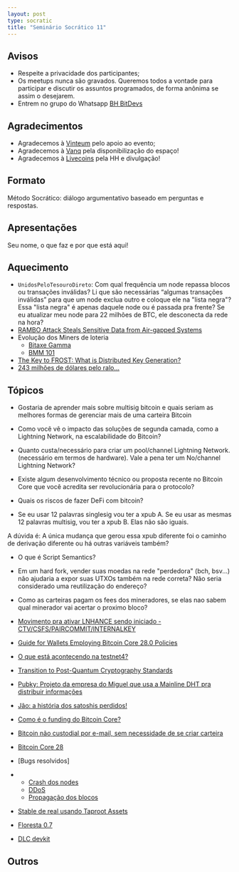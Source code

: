 ```yaml
---
layout: post
type: socratic
title: "Seminário Socrático 11"
---
```

## Avisos
- Respeite a privacidade dos participantes;
- Os meetups nunca são gravados. Queremos todos a vontade para participar e discutir os assuntos programados, de forma anônima se assim o desejarem.
- Entrem no grupo do Whatsapp [BH BitDevs](https://chat.whatsapp.com/EXLJjo3QURxBcj8bqxLc81) 

## Agradecimentos

- Agradecemos à [Vinteum](https://vinteum.org/) pelo apoio ao evento;
- Agradecemos à [Vanq](https://vanq.co/en/) pela disponibilização do espaço!
- Agradecemos à [Livecoins](https://livecoins.com.br/) pela HH e divulgação!

## Formato

Método Socrático: diálogo argumentativo baseado em perguntas e respostas.

## Apresentações

Seu nome, o que faz e por que está aqui!

## Aquecimento
* `UnidosPeloTesouroDireto`: Com qual frequência um node repassa blocos ou transações inválidas? Li que são necessárias “algumas transações inválidas” para que um node exclua outro e coloque ele na "lista negra"? Essa "lista negra" é apenas daquele node ou é passada pra frente? Se eu atualizar meu node para 22 milhões de BTC, ele desconecta da rede na hora?
* [RAMBO Attack Steals Sensitive Data from Air-gapped Systems](https://primal.net/e/note17ar26fhcete70mjsfjcqdd0rylmy7y699243ld70jqc24wnr05wsc48aud)
* Evolução dos Miners de loteria
  * [Bitaxe Gamma](https://x.com/altair_tech/status/1836419203080790024?t=ot7P3VJlhN9FQnpbRq5pEQ&s=19)
  * [BMM 101](https://shop.braiins.com/products/braiins-mini-miner-bmm-101-pre-order-12-2024)
* [The Key to FROST: What is Distributed Key Generation?](https://blog.blockstream.com/the-key-to-frost-what-is-distributed-key-generation/)
* [243 milhões de dólares pelo ralo…](https://x.com/lopp/status/1836757720713547975?s=46&t=zAjxz5gV-hM4odRtK474uA)


 
## Tópicos


* Gostaria de aprender mais sobre multisig bitcoin e quais seriam as melhores formas de gerenciar mais de uma carteira Bitcoin
  
* Como você vê o impacto das soluções de segunda camada, como a Lightning Network, na escalabilidade do Bitcoin?
  
* Quanto custa/necessário para criar um pool/channel Lightning Network.(necessário em termos de hardware).
   Vale a pena ter um No/channel Lightning Network?
  
* Existe algum desenvolvimento técnico ou proposta recente no Bitcoin Core que você acredita ser revolucionária para o protocolo?
  
* Quais os riscos de fazer DeFi com bitcoin?

* Se eu usar 12 palavras singlesig vou ter a xpub A.
Se eu usar as mesmas 12 palavras multisig, vou ter a xpub B.
Elas não são iguais.

A dúvida é:
A única mudança que gerou essa xpub diferente foi o caminho de derivação diferente ou há outras variáveis também?

* O que é Script Semantics?

* Em um hard fork, vender suas moedas na rede "perdedora" (bch, bsv...) não ajudaria a expor suas UTXOs também na rede correta? Não seria considerado uma reutilização do endereço?
  
* Como as carteiras pagam os fees dos mineradores, se elas nao sabem qual minerador vai acertar o proximo bloco?

* [Movimento pra ativar LNHANCE sendo iniciado - CTV/CSFS/PAIRCOMMIT/INTERNALKEY](https://x.com/4moonsettler/status/1860658217983861233)
* [Guide for Wallets Employing Bitcoin Core 28.0 Policies](https://bitcoinops.org/en/bitcoin-core-28-wallet-integration-guide/)
* [O que está acontecendo na testnet4?](https://blog.dlsouza.lol/bitcoin/testnet/2024/12/02/testnet4.html)
* [Transition to Post-Quantum Cryptography Standards](https://csrc.nist.gov/Projects/post-quantum-cryptography/news)
* [Pubky: Projeto da empresa do Miguel que usa a Mainline DHT pra distribuir informações](https://pubky.org/)
* [Jão: a história dos satoshis perdidos!](https://tabctb.com/six/thebeginning/thetree/grim/iacceptyourterms.html)
* [Como é o funding do Bitcoin Core?](https://s3.amazonaws.com/1a1z.com/files/1A1z%20-%20Funding%20Bitcoin%20-%20Part%201.pdf)
* [Bitcoin não custodial por e-mail, sem necessidade de se criar carteira](https://emailbtc.net/)
* [Bitcoin Core 28](https://github.com/bitcoin/bitcoin/blob/master/doc/release-notes/release-notes-28.0.md)
* [Bugs resolvidos]
* * [Crash dos nodes](https://bitcoincore.org/en/2024/10/08/disclose-blocktxn-crash/)
  * [DDoS](https://bitcoincore.org/en/2024/10/08/disclose-large-inv-to-send/)
  * [Propagação dos blocos](https://bitcoincore.org/en/2024/10/08/disclose-mutated-blocks-hindering-propagation/)
* [Stable de real usando Taproot Assets](https://bitcoinnews.com/press-release/joltz-eulen-stablecoin-on-lightning-depix/)
* [Floresta 0.7](https://github.com/vinteumorg/Floresta/releases/tag/0.7.0)
* [DLC devkit](https://bennyb.dev/blog/dlcdevkit)

## Outros

